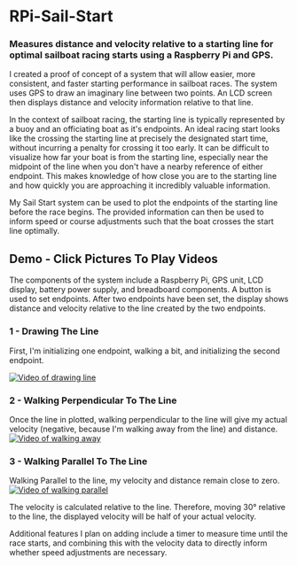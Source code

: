 # RPi-Sail-Start
### Measures distance and velocity relative to a starting line for optimal sailboat racing starts using a Raspberry Pi and GPS. 

I created a proof of concept of a system that will allow easier, more consistent, and faster starting performance in sailboat races. The system uses GPS to draw an imaginary line between two points. An LCD screen then displays distance and velocity information relative to that line. 

In the context of sailboat racing, the starting line is typically represented by a buoy and an officiating boat as it's endpoints. An ideal racing start looks like the crossing the starting line at precisely the designated start time, without incurring a penalty for crossing it too early. It can be difficult to visualize how far your boat is from the starting line, especially near the midpoint of the line when you don't have a nearby reference of either endpoint. This makes knowledge of how close you are to the starting line and how quickly you are approaching it incredibly valuable information. 

My Sail Start system can be used to plot the endpoints of the starting line before the race begins. The provided information can then be used to inform speed or course adjustments such that the boat crosses the start line optimally. 


## Demo - Click Pictures To Play Videos
The components of the system include a Raspberry Pi, GPS unit, LCD display, battery power supply, and breadboard components. A button is used to set endpoints. After two endpoints have been set, the display shows distance and velocity relative to the line created by the two endpoints.

### 1 - Drawing The Line
First, I'm initializing one endpoint, walking a bit, and initializing the second endpoint.

[![Video of drawing line](https://user-images.githubusercontent.com/59812528/108651946-b87c0d80-7477-11eb-985e-1fc88f77ebd9.png)](https://user-images.githubusercontent.com/59812528/108650400-58d03300-7474-11eb-895b-ff33ddaa6226.mp4 "Drawing Line Video")


### 2 - Walking Perpendicular To The Line
Once the line in plotted, walking perpendicular to the line will give my actual velocity (negative, because I'm walking away from the line) and distance.
[![Video of walking away](https://user-images.githubusercontent.com/59812528/108652216-72737980-7478-11eb-8138-c21c4104a9e6.png)](https://user-images.githubusercontent.com/59812528/108652202-6ab3d500-7478-11eb-91da-7c31f6e96e4c.mp4 "Walking Away Video")


### 3 - Walking Parallel To The Line
Walking Parallel to the line, my velocity and distance remain close to zero. 
[![Video of walking parallel](https://user-images.githubusercontent.com/59812528/108652132-40faae00-7478-11eb-89f1-bcdaa31b38d1.png)](https://user-images.githubusercontent.com/59812528/108651765-591dfd80-7477-11eb-8a70-ac3d395446c2.mp4 "Walking Parallel Video")

The velocity is calculated relative to the line. Therefore, moving 30° relative to the line, the displayed velocity will be half of your actual velocity. 

Additional features I plan on adding include a timer to measure time until the race starts, and combining this with the velocity data to directly inform whether speed adjustments are necessary. 
